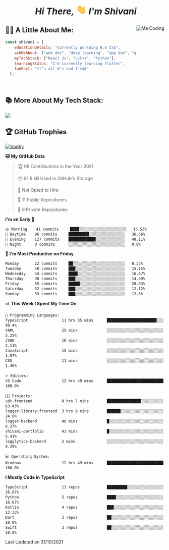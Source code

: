 # <p align="center">️ _Hi There, <img src="https://raw.githubusercontent.com/SanjayDevTech/SanjayDevTech/master/assets/wave.gif" alt="waving hand" width="33px"> I'm Shivani_</p>

<img align="right" alt="Me Coding" height="200" src="https://media.giphy.com/media/L1R1tvI9svkIWwpVYr/giphy.gif">

## 👩‍💻 **A Little About Me:**
```jsx
const shivani = {
    educationDetails: "Currently pursuing B.E CSE",
    askMeAbout: ["web dev", "deep learning", "app dev", "gardening"],
    myTechStack: ["React Js", "C/C++", "Python"],
    learningStatus: "I'm currently learning flutter",
    funFact: "It’s all 0’s and 1’s😂"
  };
```

<br/>

## 📚 **More About My Tech Stack:**

   <img align="center" src="https://github-readme-stats.vercel.app/api/top-langs/?username=shivu-srk&layout=compact&theme=vue-dark"/>
   <br/>
   
## 🏆 GitHub Trophies

[![trophy](https://github-profile-trophy.vercel.app/?username=shivu-srk&theme=nord&column=7)](https://github.com/ryo-ma/github-profile-trophy)

<!--START_SECTION:waka-->
**🐱 My GitHub Data** 

> 🏆 98 Contributions in the Year 2021
 > 
> 📦 81.9 kB Used in GitHub's Storage 
 > 
> 🚫 Not Opted to Hire
 > 
> 📜 11 Public Repositories 
 > 
> 🔑 6 Private Repositories  
 > 
**I'm an Early 🐤** 

```text
🌞 Morning    41 commits     ████░░░░░░░░░░░░░░░░░░░░░   15.53% 
🌆 Daytime    96 commits     █████████░░░░░░░░░░░░░░░░   36.36% 
🌃 Evening    127 commits    ████████████░░░░░░░░░░░░░   48.11% 
🌙 Night      0 commits      ░░░░░░░░░░░░░░░░░░░░░░░░░   0.0%

```
📅 **I'm Most Productive on Friday** 

```text
Monday       22 commits     ██░░░░░░░░░░░░░░░░░░░░░░░   8.33% 
Tuesday      40 commits     ███░░░░░░░░░░░░░░░░░░░░░░   15.15% 
Wednesday    44 commits     ████░░░░░░░░░░░░░░░░░░░░░   16.67% 
Thursday     38 commits     ███░░░░░░░░░░░░░░░░░░░░░░   14.39% 
Friday       55 commits     █████░░░░░░░░░░░░░░░░░░░░   20.83% 
Saturday     32 commits     ███░░░░░░░░░░░░░░░░░░░░░░   12.12% 
Sunday       33 commits     ███░░░░░░░░░░░░░░░░░░░░░░   12.5%

```


📊 **This Week I Spent My Time On** 

```text
💬 Programming Languages: 
TypeScript               11 hrs 35 mins      ██████████████████████░░░   90.4% 
YAML                     25 mins             ░░░░░░░░░░░░░░░░░░░░░░░░░   3.25% 
JSON                     16 mins             ░░░░░░░░░░░░░░░░░░░░░░░░░   2.11% 
JavaScript               15 mins             ░░░░░░░░░░░░░░░░░░░░░░░░░   1.97% 
CSS                      11 mins             ░░░░░░░░░░░░░░░░░░░░░░░░░   1.46%

🔥 Editors: 
VS Code                  12 hrs 49 mins      █████████████████████████   100.0%

🐱‍💻 Projects: 
udc-frontend             8 hrs 7 mins        ███████████████░░░░░░░░░░   63.43% 
logger-library-frontend  3 hrs 9 mins        ██████░░░░░░░░░░░░░░░░░░░   24.6% 
logger-backend           48 mins             █░░░░░░░░░░░░░░░░░░░░░░░░   6.27% 
shivani-portfolio        41 mins             █░░░░░░░░░░░░░░░░░░░░░░░░   5.41% 
logglytics-backend       2 mins              ░░░░░░░░░░░░░░░░░░░░░░░░░   0.29%

💻 Operating System: 
Windows                  12 hrs 49 mins      █████████████████████████   100.0%

```

**I Mostly Code in TypeScript** 

```text
TypeScript               11 repos            █████████░░░░░░░░░░░░░░░░   36.67% 
Python                   5 repos             ████░░░░░░░░░░░░░░░░░░░░░   16.67% 
Kotlin                   4 repos             ███░░░░░░░░░░░░░░░░░░░░░░   13.33% 
Dart                     3 repos             ██░░░░░░░░░░░░░░░░░░░░░░░   10.0% 
Swift                    3 repos             ██░░░░░░░░░░░░░░░░░░░░░░░   10.0%

```



 Last Updated on 31/10/2021
<!--END_SECTION:waka-->
